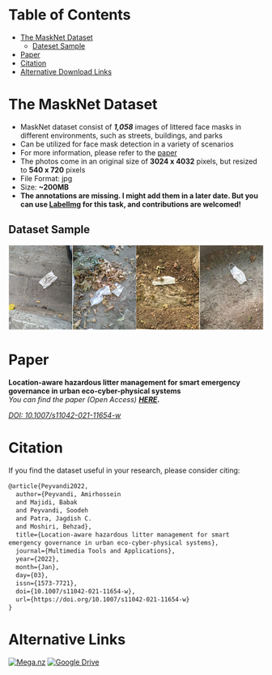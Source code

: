 # Table of Contents
- [The MaskNet Dataset](#the-masknet-dataset)
  * [Dateset Sample](#dataset-sample)
- [Paper](#paper)
- [Citation](#citation)
- [Alternative Download Links](#alternative-links)
<!-- toc -->

# The MaskNet Dataset
- MaskNet dataset consist of ***1,058*** images of littered face masks in different environments, such as streets, buildings, and parks
- Can be utilized for face mask detection in a variety of scenarios
- For more information, please refer to the [paper](https://link.springer.com/article/10.1007%2Fs11042-021-11654-w)
- The photos come in an original size of **3024 x 4032** pixels, but resized to **540 x 720** pixels
- File Format: jpg
- Size: **~200MB**
- **The annotations are missing. I might add them in a later date. But you can use [LabelImg](https://github.com/tzutalin/labelImg) for this task, and contributions are welcomed!**

## Dataset Sample

![MaskNet Sample:](https://github.com/Tenebris97/MaskNet/blob/main/Sample.png)
# Paper
**Location-aware hazardous litter management for smart emergency governance in urban eco-cyber-physical systems**  
*You can find the paper (Open Access) **[HERE](https://link.springer.com/article/10.1007%2Fs11042-021-11654-w).***    

*[DOI: 10.1007/s11042-021-11654-w](https://doi.org/10.1007/s11042-021-11654-w)*
# Citation
If you find the dataset useful in your research, please consider citing:
```
@article{Peyvandi2022,
  author={Peyvandi, Amirhossein
  and Majidi, Babak
  and Peyvandi, Soodeh
  and Patra, Jagdish C.
  and Moshiri, Behzad},
  title={Location-aware hazardous litter management for smart emergency governance in urban eco-cyber-physical systems},
  journal={Multimedia Tools and Applications},
  year={2022},
  month={Jan},
  day={03},
  issn={1573-7721},
  doi={10.1007/s11042-021-11654-w},
  url={https://doi.org/10.1007/s11042-021-11654-w}
}
```

# Alternative Links
[![Mega.nz](https://upload.wikimedia.org/wikipedia/commons/thumb/5/57/01_mega_logo.svg/320px-01_mega_logo.svg.png)](https://mega.nz/folder/eNAzVKKC#82yjlDT49e9HM3WNDUUk5A)
[![Google Drive](https://fonts.gstatic.com/s/i/productlogos/drive_2020q4/v8/web-64dp/logo_drive_2020q4_color_2x_web_64dp.png)](https://drive.google.com/file/d/188erMckK3l9Cpw1UMWbXXXexqlKHvfv3/view)
